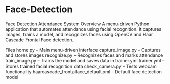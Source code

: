 # Face-Detection

Face Detection Attendance System
Overview
A menu-driven Python application that automates attendance using facial recognition. It captures images, trains a model, and recognizes faces using OpenCV and Haar Cascade Frontal Face detection.

Files
home.py – Main menu-driven interface
capture_image.py – Captures and stores images
recognize.py – Recognizes faces and marks attendance
train_image.py – Trains the model and saves data in trainer.yml
trainer.yml – Stores trained facial recognition data
check_camera.py – Tests webcam functionality
haarcascade_frontalface_default.xml – Default face detection model
